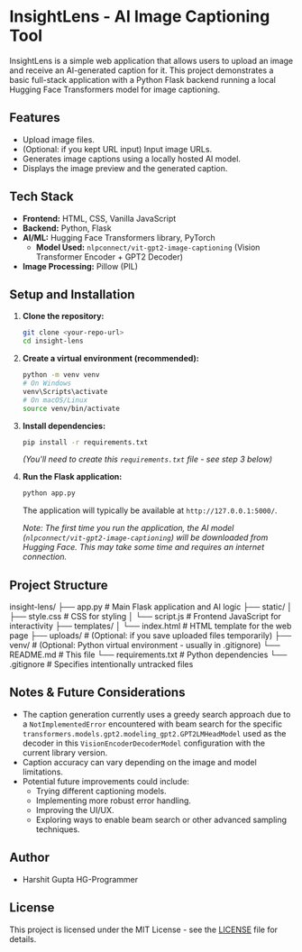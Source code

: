 # InsightLens - AI Image Captioning Tool

InsightLens is a simple web application that allows users to upload an image and receive an AI-generated caption for it. This project demonstrates a basic full-stack application with a Python Flask backend running a local Hugging Face Transformers model for image captioning.

## Features

*   Upload image files.
*   (Optional: if you kept URL input) Input image URLs.
*   Generates image captions using a locally hosted AI model.
*   Displays the image preview and the generated caption.

## Tech Stack

*   **Frontend:** HTML, CSS, Vanilla JavaScript
*   **Backend:** Python, Flask
*   **AI/ML:** Hugging Face Transformers library, PyTorch
    *   **Model Used:** `nlpconnect/vit-gpt2-image-captioning` (Vision Transformer Encoder + GPT2 Decoder)
*   **Image Processing:** Pillow (PIL)

## Setup and Installation

1.  **Clone the repository:**
    ```bash
    git clone <your-repo-url>
    cd insight-lens 
    ```

2.  **Create a virtual environment (recommended):**
    ```bash
    python -m venv venv
    # On Windows
    venv\Scripts\activate
    # On macOS/Linux
    source venv/bin/activate
    ```

3.  **Install dependencies:**
    ```bash
    pip install -r requirements.txt 
    ```
    *(You'll need to create this `requirements.txt` file - see step 3 below)*

4.  **Run the Flask application:**
    ```bash
    python app.py
    ```
    The application will typically be available at `http://127.0.0.1:5000/`.

    *Note: The first time you run the application, the AI model (`nlpconnect/vit-gpt2-image-captioning`) will be downloaded from Hugging Face. This may take some time and requires an internet connection.*

## Project Structure


insight-lens/
├── app.py # Main Flask application and AI logic
├── static/
│ ├── style.css # CSS for styling
│ └── script.js # Frontend JavaScript for interactivity
├── templates/
│ └── index.html # HTML template for the web page
├── uploads/ # (Optional: if you save uploaded files temporarily)
├── venv/ # (Optional: Python virtual environment - usually in .gitignore)
└── README.md # This file
└── requirements.txt # Python dependencies
└── .gitignore # Specifies intentionally untracked files
## Notes & Future Considerations

*   The caption generation currently uses a greedy search approach due to a `NotImplementedError` encountered with beam search for the specific `transformers.models.gpt2.modeling_gpt2.GPT2LMHeadModel` used as the decoder in this `VisionEncoderDecoderModel` configuration with the current library version.
*   Caption accuracy can vary depending on the image and model limitations.
*   Potential future improvements could include:
    *   Trying different captioning models.
    *   Implementing more robust error handling.
    *   Improving the UI/UX.
    *   Exploring ways to enable beam search or other advanced sampling techniques.

## Author

*   Harshit Gupta
    HG-Programmer

## License

This project is licensed under the MIT License - see the [LICENSE](LICENSE) file for details.